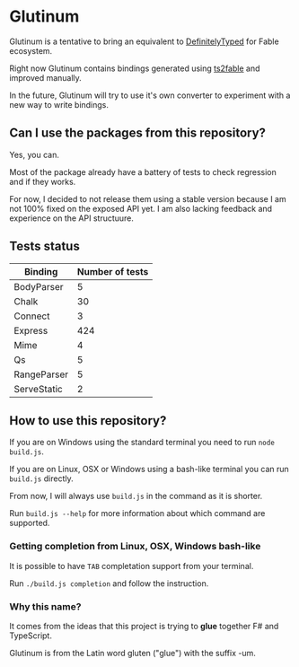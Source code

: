 # Glutinum

Glutinum is a tentative to bring an equivalent to [DefinitelyTyped](https://github.com/DefinitelyTyped/DefinitelyTyped) for Fable ecosystem.

Right now Glutinum contains bindings generated using [ts2fable](https://github.com/fable-compiler/ts2fable/) and improved manually.

In the future, Glutinum will try to use it's own converter to experiment with a new way to write bindings.

## Can I use the packages from this repository?

Yes, you can.

Most of the package already have a battery of tests to check regression and if they works.

For now, I decided to not release them using a stable version because I am not 100% fixed on the exposed API yet. I am also lacking feedback and experience on the API structuure.

## Tests status

<!-- DON'T REMOVE - begin tests status -->

| Binding | Number of tests |
|---------|-----------------|
| BodyParser | 5 |
| Chalk | 30 |
| Connect | 3 |
| Express | 424 |
| Mime | 4 |
| Qs | 5 |
| RangeParser | 5 |
| ServeStatic | 2 |

<!-- DON'T REMOVE - end tests status -->

## How to use this repository?

If you are on Windows using the standard terminal you need to run `node build.js`.

If you are on Linux, OSX or Windows using a bash-like terminal you can run `build.js` directly.

From now, I will always use `build.js` in the command as it is shorter.

Run `build.js --help` for more information about which command are supported.

### Getting completion from Linux, OSX, Windows bash-like

It is possible to have `TAB` completation support from your terminal.

Run `./build.js completion` and follow the instruction.

### Why this name?

It comes from the ideas that this project is trying to **glue** together F# and TypeScript.

Glutinum is from the Latin word gluten ("glue") with the suffix -um.
